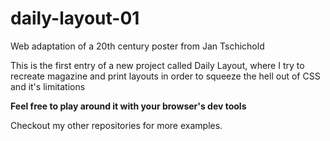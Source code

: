 # daily-layout-01
Web adaptation of a 20th century poster from Jan Tschichold

This is the first entry of a new project called Daily Layout, where I try to recreate magazine and print layouts
in order to squeeze the hell out of CSS and it's limitations

**Feel free to play around it with your browser's dev tools**

Checkout my other repositories for more examples.
